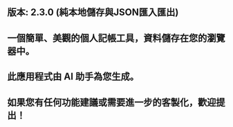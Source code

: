## 版本: 2.3.0 (純本地儲存與JSON匯入匯出)

## 一個簡單、美觀的個人記帳工具，資料儲存在您的瀏覽器中。

## 此應用程式由 AI 助手為您生成。
## 如果您有任何功能建議或需要進一步的客製化，歡迎提出！

